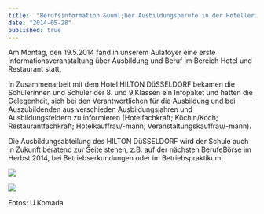 ```yaml
---
title:  "Berufsinformation &uuml;ber Ausbildungsberufe in der Hotellerie"
date: "2014-05-28"
published: true
---
```


Am Montag, den 19.5.2014 fand in unserem Aulafoyer eine erste Informationsveranstaltung &uuml;ber Ausbildung und Beruf im Bereich Hotel und Restaurant statt. 

In Zusammenarbeit mit dem Hotel HILTON D&uuml;SSELDORF bekamen die Sch&uuml;lerinnen und Sch&uuml;ler der 8. und 9.Klassen ein Infopaket und hatten die Gelegenheit, sich bei den Verantwortlichen f&uuml;r die Ausbildung und bei Auszubildenden aus verschieden Ausbildungsjahren und Ausbildungsfeldern zu informieren (Hotelfachkraft; K&ouml;chin/Koch; Restaurantfachkraft; Hotelkauffrau/-mann; Veranstaltungskauffrau/-mann).

Die Ausbildungsabteilung des HILTON D&uuml;SSELDORF wird der Schule auch in Zukunft beratend zur Seite stehen, z.B. auf der n&auml;chsten BerufeB&ouml;rse im   Herbst 2014, bei Betriebserkundungen oder im Betriebspraktikum.


<p><img src="img/2014/05/2014-05-28-1.jpg"></p>
<p><img src="img/2014/05/2014-05-28-2.jpg"></p>

Fotos: U.Komada
